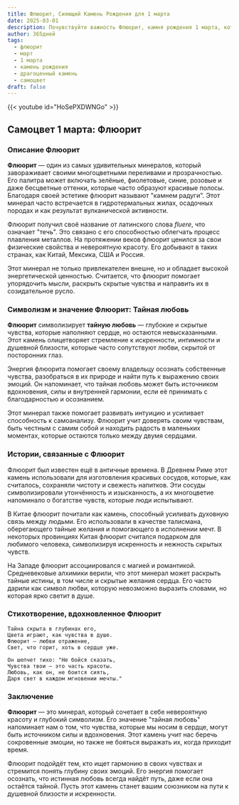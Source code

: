 ```yaml
---
title: Флюорит, Сияющий Камень Рождения для 1 марта
date: 2025-03-01
description: Почувствуйте важность Флюорит, камня рождения 1 марта, который символизирует Тайная любовь. Пусть его красота и значение осветят ваш день.
author: 365дней
tags:
  - флюорит
  - март
  - 1 марта
  - камень рождения
  - драгоценный камень
  - самоцвет
draft: false
---
```


{{< youtube id="HoSePXDWNGo" >}}

## Самоцвет 1 марта: Флюорит

### Описание Флюорит

**Флюорит** — один из самых удивительных минералов, который завораживает своими многоцветными переливами и прозрачностью. Его палитра может включать зелёные, фиолетовые, синие, розовые и даже бесцветные оттенки, которые часто образуют красивые полосы. Благодаря своей эстетике флюорит называют "камнем радуги". Этот минерал часто встречается в гидротермальных жилах, осадочных породах и как результат вулканической активности.

Флюорит получил своё название от латинского слова _fluere_, что означает "течь". Это связано с его способностью облегчать процесс плавления металлов. На протяжении веков флюорит ценился за свои физические свойства и невероятную красоту. Его добывают в таких странах, как Китай, Мексика, США и Россия.

Этот минерал не только привлекателен внешне, но и обладает высокой энергетической ценностью. Считается, что флюорит помогает упорядочить мысли, раскрыть скрытые чувства и направить их в созидательное русло.

### Символизм и значение Флюорит: Тайная любовь

**Флюорит** символизирует **тайную любовь** — глубокие и скрытые чувства, которые наполняют сердце, но остаются невысказанными. Этот камень олицетворяет стремление к искренности, интимности и душевной близости, которые часто сопутствуют любви, скрытой от посторонних глаз.

Энергия флюорита помогает своему владельцу осознать собственные чувства, разобраться в их природе и найти путь к выражению своих эмоций. Он напоминает, что тайная любовь может быть источником вдохновения, силы и внутренней гармонии, если её принимать с благодарностью и осознанием.

Этот минерал также помогает развивать интуицию и усиливает способность к самоанализу. Флюорит учит доверять своим чувствам, быть честным с самим собой и находить радость в маленьких моментах, которые остаются только между двумя сердцами.

### Истории, связанные с Флюорит

Флюорит был известен ещё в античные времена. В Древнем Риме этот камень использовали для изготовления красивых сосудов, которые, как считалось, сохраняли чистоту и свежесть напитков. Эти сосуды символизировали утончённость и изысканность, а их многоцветие напоминало о богатстве чувств, которые люди испытывают.

В Китае флюорит почитали как камень, способный усиливать духовную связь между людьми. Его использовали в качестве талисмана, оберегающего тайные желания и помогающего в исполнении мечт. В некоторых провинциях Китая флюорит считался подарком для любимого человека, символизируя искренность и нежность скрытых чувств.

На Западе флюорит ассоциировался с магией и романтикой. Средневековые алхимики верили, что этот минерал может раскрыть тайные истины, в том числе и скрытые желания сердца. Его часто дарили как символ любви, которую невозможно выразить словами, но которая ярко светит в душе.

### Стихотворение, вдохновленное Флюорит

	Тайна скрыта в глубинах его,  
	Цвета играют, как чувства в душе.  
	Флюорит — любви отражение,  
	Свет, что горит, хоть в сердце уже.
	
	Он шепчет тихо: "Не бойся сказать,  
	Чувства твои — это часть красоты.  
	Любовь, как он, не боится сиять,  
	Даря свет в каждом мгновении мечты."

### Заключение

**Флюорит** — это минерал, который сочетает в себе невероятную красоту и глубокий символизм. Его значение "тайная любовь" напоминает нам о том, что чувства, которые мы носим в сердце, могут быть источником силы и вдохновения. Этот камень учит нас беречь сокровенные эмоции, но также не бояться выражать их, когда приходит время.

Флюорит подойдёт тем, кто ищет гармонию в своих чувствах и стремится понять глубину своих эмоций. Его энергия помогает осознать, что истинная любовь всегда найдёт путь, даже если она остаётся тайной. Пусть этот камень станет вашим союзником на пути к душевной близости и искренности.